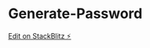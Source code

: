 # Generate-Password

[Edit on StackBlitz ⚡️](https://stackblitz.com/edit/stackblitz-starters-2vgjkz)